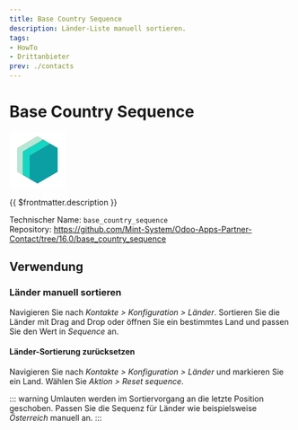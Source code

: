 ```yaml
---
title: Base Country Sequence
description: Länder-Liste manuell sortieren.
tags:
- HowTo
- Drittanbieter
prev: ./contacts
---
```

# Base Country Sequence
![icon_oms_box](attachments/icons_odoo_mint_system.png)

{{ $frontmatter.description }}

Technischer Name: `base_country_sequence`\
Repository: <https://github.com/Mint-System/Odoo-Apps-Partner-Contact/tree/16.0/base_country_sequence>

## Verwendung

### Länder manuell sortieren

Navigieren Sie nach *Kontakte > Konfiguration > Länder*. Sortieren Sie die Länder mit Drag and Drop oder öffnen Sie ein bestimmtes Land und passen Sie den Wert in *Sequence*  an.

#### Länder-Sortierung zurücksetzen

Navigieren Sie nach *Kontakte > Konfiguration > Länder* und markieren Sie ein Land. Wählen Sie *Aktion > Reset sequence*.

::: warning
Umlauten werden im Sortiervorgang an die letzte Position geschoben. Passen Sie die Sequenz für Länder wie beispielsweise *Österreich* manuell an.
:::